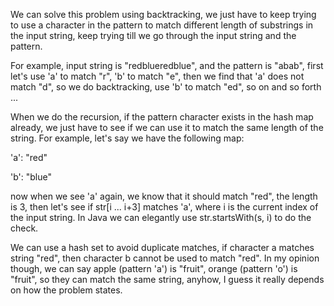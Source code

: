 We can solve this problem using backtracking, we just have to keep trying to use a character in the pattern to match different length of substrings in the input string, keep trying till we go through the input string and the pattern.

For example, input string is "redblueredblue", and the pattern is "abab", first let's use 'a' to match "r", 'b' to match "e", then we find that 'a' does not match "d", so we do backtracking, use 'b' to match "ed", so on and so forth ...

When we do the recursion, if the pattern character exists in the hash map already, we just have to see if we can use it to match the same length of the string. For example, let's say we have the following map:

'a': "red"

'b': "blue"

now when we see 'a' again, we know that it should match "red", the length is 3, then let's see if str[i ... i+3] matches 'a', where i is the current index of the input string. In Java we can elegantly use str.startsWith(s, i) to do the check.

We can use a hash set to avoid duplicate matches, if character a matches string "red", then character b cannot be used to match "red". In my opinion though, we can say apple (pattern 'a') is "fruit", orange (pattern 'o') is "fruit", so they can match the same string, anyhow, I guess it really depends on how the problem states.
